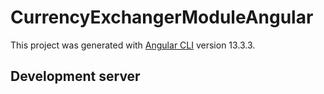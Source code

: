 # CurrencyExchangerModuleAngular

This project was generated with [Angular CLI](https://github.com/angular/angular-cli) version 13.3.3.

## Development server

